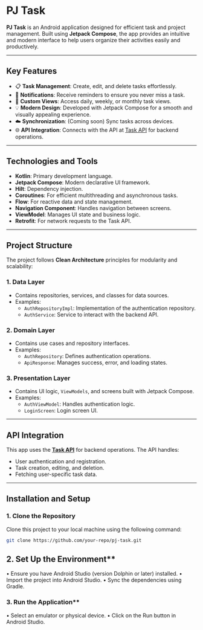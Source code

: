 # **PJ Task**

**PJ Task** is an Android application designed for efficient task and project management. Built using **Jetpack Compose**, the app provides an intuitive and modern interface to help users organize their activities easily and productively.

---

## **Key Features**
- 📋 **Task Management**: Create, edit, and delete tasks effortlessly.
- 🔔 **Notifications**: Receive reminders to ensure you never miss a task.
- 📅 **Custom Views**: Access daily, weekly, or monthly task views.
- 💡 **Modern Design**: Developed with Jetpack Compose for a smooth and visually appealing experience.
- ☁️ **Synchronization**: (Coming soon) Sync tasks across devices.
- 🌐 **API Integration**: Connects with the API at [Task API](https://taskapi.juanfrausto.com/swagger/index.html) for backend operations.

---

## **Technologies and Tools**
- **Kotlin**: Primary development language.
- **Jetpack Compose**: Modern declarative UI framework.
- **Hilt**: Dependency injection.
- **Coroutines**: For efficient multithreading and asynchronous tasks.
- **Flow**: For reactive data and state management.
- **Navigation Component**: Handles navigation between screens.
- **ViewModel**: Manages UI state and business logic.
- **Retrofit**: For network requests to the Task API.

---

## **Project Structure**
The project follows **Clean Architecture** principles for modularity and scalability:

### **1. Data Layer**
- Contains repositories, services, and classes for data sources.
- Examples:
    - `AuthRepositoryImpl`: Implementation of the authentication repository.
    - `AuthService`: Service to interact with the backend API.

### **2. Domain Layer**
- Contains use cases and repository interfaces.
- Examples:
    - `AuthRepository`: Defines authentication operations.
    - `ApiResponse`: Manages success, error, and loading states.

### **3. Presentation Layer**
- Contains UI logic, `ViewModels`, and screens built with Jetpack Compose.
- Examples:
    - `AuthViewModel`: Handles authentication logic.
    - `LoginScreen`: Login screen UI.

---

## **API Integration**
This app uses the **[Task API](https://taskapi.juanfrausto.com/swagger/index.html)** for backend operations. The API handles:
- User authentication and registration.
- Task creation, editing, and deletion.
- Fetching user-specific task data.

---

## **Installation and Setup**

### **1. Clone the Repository**
Clone this project to your local machine using the following command:
```bash
git clone https://github.com/your-repo/pj-task.git
```

## 2. Set Up the Environment**

   •	Ensure you have Android Studio (version Dolphin or later) installed.
   •	Import the project into Android Studio.
   •	Sync the dependencies using Gradle.

### 3. Run the Application**

   •	Select an emulator or physical device.
   •	Click on the Run button in Android Studio.